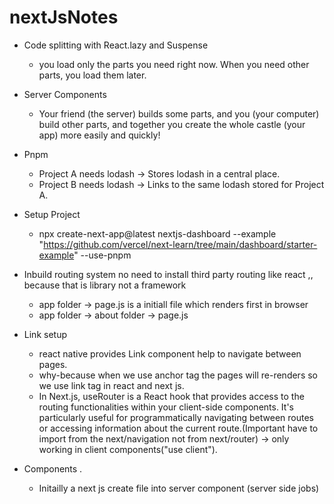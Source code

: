# nextJsNotes
* Code splitting with React.lazy and Suspense
  - you load only the parts you need right now. When you need other parts, you load them later.
* Server Components
   - Your friend (the server) builds some parts, and you (your computer) build other parts, and together you create the whole castle (your app) more easily and quickly!
* Pnpm
   - Project A needs lodash -> Stores lodash in a central place.
   - Project B needs lodash -> Links to the same lodash stored for Project A.
* Setup Project
  - npx create-next-app@latest nextjs-dashboard --example "https://github.com/vercel/next-learn/tree/main/dashboard/starter-example" --use-pnpm
 
* Inbuild routing system no need to install third party routing like react ,, because that is library not a framework
  - app folder -> page.js is a initiall file which renders first in browser
  - app folder -> about folder -> page.js

* Link setup 
  - react native provides Link component help to navigate between pages.
  - why-because when we use anchor tag the pages will re-renders so we use link tag in react and next js.
  - In Next.js, useRouter is a React hook that provides access to the routing functionalities within your client-side components. It's particularly useful for 
    programmatically navigating between routes or accessing information about the current route.(Important have to import from the next/navigation not from 
    next/router) -> only working in client components("use client").
* Components .
   - Initailly a next js  create file into server component (server side jobs)
